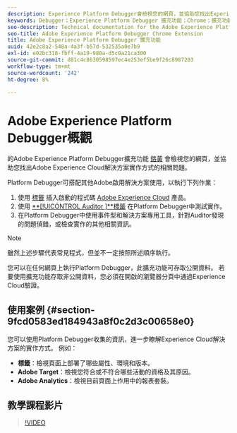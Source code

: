 ```yaml
---
description: Experience Platform Debugger會檢視您的網頁，並協助您找出Experience Cloud解決方案實作方式的相關問題。
keywords: Debugger；Experience Platform Debugger 擴充功能；Chrome；擴充功能
seo-description: Technical documentation for the Adobe Experience Platform Debugger Chrome Extension - examine your web pages and understand problems with your Experience Cloud solution mplementations
seo-title: Adobe Experience Platform Debugger Chrome Extension
title: Adobe Experience Platform Debugger 擴充功能
uuid: 42e2c8a2-548a-4a3f-b57d-532535a0e7b9
exl-id: e02bc318-fbff-4a19-980a-d5c0a21ca300
source-git-commit: d81c4c8630598597ec4e253ef5be9f26c8987203
workflow-type: tm+mt
source-wordcount: '242'
ht-degree: 8%

---
```


# Adobe Experience Platform Debugger概觀

的Adobe Experience Platform Debugger擴充功能 [鉻黃](https://chrome.google.com/webstore/detail/adobe-experience-platform/bfnnokhpnncpkdmbokanobigaccjkpob) 會檢視您的網頁，並協助您找出Adobe Experience Cloud解決方案實作方式的相關問題。

Platform Debugger可搭配其他Adobe啟用解決方案使用，以執行下列作業：

1. 使用 [標籤](../tags/home.md) 插入啟動的程式碼 [Adobe Experience Cloud](https://experienceleague.adobe.com/docs/core-services/interface/experience-cloud.html) 產品。
1. 使用 [**[!UICONTROL Auditor ]**標籤](./auditor/overview.md) 在Platform Debugger中測試實作。
1. 在Platform Debugger中使用事件型和解決方案專用工具，針對Auditor發現的問題偵錯，或檢查實作的其他相關資訊。

>[!NOTE]
>
>雖然上述步驟代表常見程式，但並不一定按照所述順序執行。

您可以在任何網頁上執行Platform Debugger，此擴充功能可存取公開資料。 若要使用擴充功能存取非公開資料，您必須在開啟的瀏覽器分頁中通過Experience Cloud驗證。

## 使用案例 {#section-9fcd0583ed184943a8f0c2d3c00658e0}

您可以使用Platform Debugger收集的資訊，進一步瞭解Experience Cloud解決方案的實作方式。 例如：

* **標籤**：檢視頁面上部署了哪些屬性、環境和版本。
* **Adobe Target**：檢視您符合或不符合哪些活動的資格及其原因。
* **Adobe Analytics**：檢視目前頁面上作用中的報表套裝。

## 教學課程影片

>[!VIDEO](https://video.tv.adobe.com/v/32156?quality=12&learn=on)
